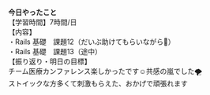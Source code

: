 **今日やったこと**<br>
【学習時間】7時間/日<br>
【内容】<br>
・Rails 基礎　課題12（だいぶ助けてもらいながら🙇）<br>
・Rails 基礎　課題13（途中）<br>
【振り返り・明日の目標】<br>
チーム医療カンファレンス楽しかったです☺️共感の嵐でした🌪️<br>
ストイックな方多くて刺激もらえた、おかげで頑張れます<br>